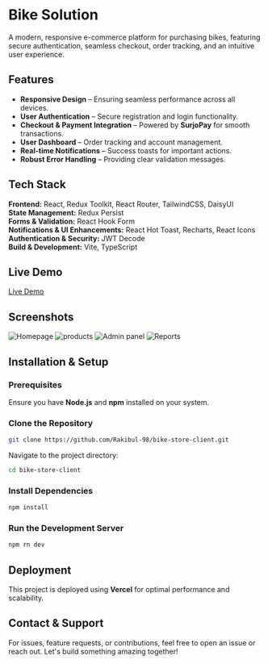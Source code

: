 # Bike Solution

A modern, responsive e-commerce platform for purchasing bikes, featuring secure authentication, seamless checkout, order tracking, and an intuitive user experience.

## Features

- **Responsive Design** – Ensuring seamless performance across all devices.
- **User Authentication** – Secure registration and login functionality.
- **Checkout & Payment Integration** – Powered by **SurjoPay** for smooth transactions.
- **User Dashboard** – Order tracking and account management.
- **Real-time Notifications** – Success toasts for important actions.
- **Robust Error Handling** – Providing clear validation messages.

## Tech Stack

**Frontend:** React, Redux Toolkit, React Router, TailwindCSS, DaisyUI  
**State Management:** Redux Persist  
**Forms & Validation:** React Hook Form  
**Notifications & UI Enhancements:** React Hot Toast, Recharts, React Icons  
**Authentication & Security:** JWT Decode  
**Build & Development:** Vite, TypeScript  


## Live Demo

[Live Demo](https://bike-solution-rakibul.vercel.app/)

## Screenshots

![Homepage](https://i.ibb.co.com/wZddPbw4/Screenshot-2025-02-24-203853.png
)
![products](https://i.ibb.co/3ysy2HNP/Screenshot-2025-02-24-203929.png
)
![Admin panel](https://i.ibb.co/gFRtxfZj/Screenshot-2025-02-24-204035.png
)
![Reports](https://i.ibb.co/S7xx9G9x/Screenshot-2025-02-24-204102.png
)


## Installation & Setup

### Prerequisites
Ensure you have **Node.js** and **npm** installed on your system.

### Clone the Repository

```bash
git clone https://github.com/Rakibul-98/bike-store-client.git
```

Navigate to the project directory:

```bash
cd bike-store-client
```

### Install Dependencies

```bash
npm install
```

### Run the Development Server

```bash
npm rn dev
```

## Deployment

This project is deployed using **Vercel** for optimal performance and scalability.

## Contact & Support

For issues, feature requests, or contributions, feel free to open an issue or reach out. Let's build something amazing together!

